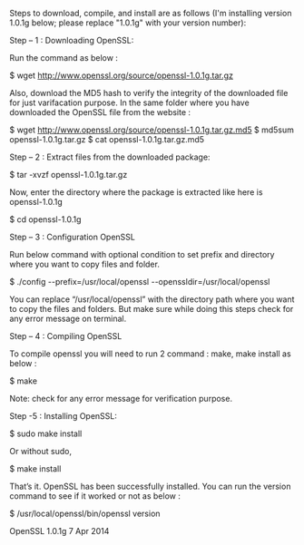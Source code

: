 Steps to download, compile, and install are as follows (I'm installing version 1.0.1g below; please replace "1.0.1g" with your version number):

Step – 1 : Downloading OpenSSL:

Run the command as below :

$ wget http://www.openssl.org/source/openssl-1.0.1g.tar.gz

Also, download the MD5 hash to verify the integrity of the downloaded file for just varifacation purpose. In the same folder where you have downloaded the OpenSSL file from the website :

$ wget http://www.openssl.org/source/openssl-1.0.1g.tar.gz.md5
$ md5sum openssl-1.0.1g.tar.gz
$ cat openssl-1.0.1g.tar.gz.md5

Step – 2 : Extract files from the downloaded package:

$ tar -xvzf openssl-1.0.1g.tar.gz

Now, enter the directory where the package is extracted like here is openssl-1.0.1g

$ cd openssl-1.0.1g

Step – 3 : Configuration OpenSSL

Run below command with optional condition to set prefix and directory where you want to copy files and folder.

$ ./config --prefix=/usr/local/openssl --openssldir=/usr/local/openssl

You can replace “/usr/local/openssl” with the directory path where you want to copy the files and folders. But make sure while doing this steps check for any error message on terminal.

Step – 4 : Compiling OpenSSL

To compile openssl you will need to run 2 command : make, make install as below :

$ make

Note: check for any error message for verification purpose.

Step -5 : Installing OpenSSL:

$ sudo make install

Or without sudo,

$ make install

That’s it. OpenSSL has been successfully installed. You can run the version command to see if it worked or not as below :

$ /usr/local/openssl/bin/openssl version

OpenSSL 1.0.1g 7 Apr 2014
